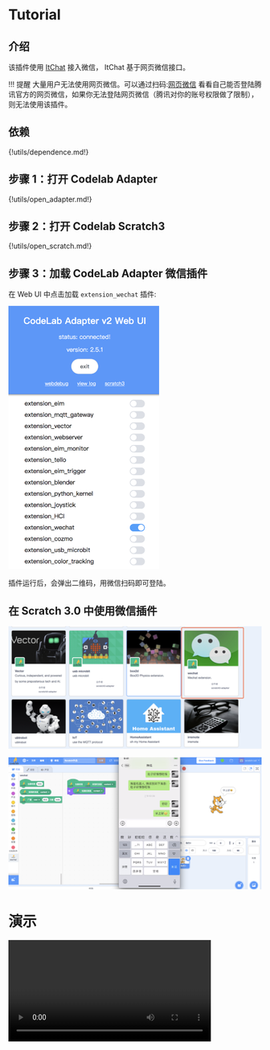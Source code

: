 # Tutorial

## 介绍
该插件使用 [ItChat](https://github.com/littlecodersh/ItChat) 接入微信， ItChat 基于网页微信接口。

!!! 提醒
    大量用户无法使用网页微信。可以通过扫码:[网页微信](https://wx.qq.com/) 看看自己能否登陆腾讯官方的网页微信，如果你无法登陆网页微信（腾讯对你的账号权限做了限制），则无法使用该插件。

## 依赖

{!utils/dependence.md!}

## 步骤 1：打开 Codelab Adapter

{!utils/open_adapter.md!}

## 步骤 2：打开 Codelab Scratch3

{!utils/open_scratch.md!}

## 步骤 3：加载 CodeLab Adapter 微信插件

<!--
<img src="/video/wechat_extension_qr_957e2a99.png" width=400 >
-->

在 Web UI 中点击加载 `extension_wechat` 插件:

<img width="300px" src="../../img/v2/adapter_wechat_open_scratch_style.png"/>



插件运行后，会弹出二维码，用微信扫码即可登陆。

## 在 Scratch 3.0 中使用微信插件

![](/img/eextension-wechat_f232e4a1.png)

![](../../img/v2/scratch_wechat_simple_talk.png)

# 演示

<video width=80% src="/video/wechat_extension.mp4" controls="controls"></video>
